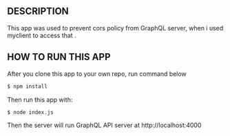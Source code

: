 ## DESCRIPTION
This app was used to prevent cors policy from GraphQL server,
when i used myclient to access that .

## HOW TO RUN THIS APP
After you clone this app to your own repo, run command below

``` bash
$ npm install
```

Then run this app with:
``` bash
$ node index.js
```

Then the server will run GraphQL API server at http://localhost:4000 